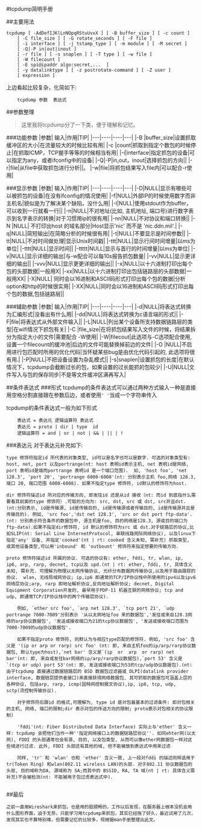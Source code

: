 #tcpdump简明手册

##主要用法
```
tcpdump [ -AdDefIJKlLnNOpqRStuUvxX ] [ -B buffer_size ] [ -c count ]
	[ -C file_size ] [ -G rotate_seconds ] [ -F file ]
	[ -i interface ] [ -j tstamp_type ] [ -m module ] [ -M secret ]
	[ -Q|-P in|out|inout ]
	[ -r file ] [ -s snaplen ] [ -T type ] [ -w file ]
	[ -W filecount ]
	[ -E spi@ipaddr algo:secret,...  ]
	[ -y datalinktype ] [ -z postrotate-command ] [ -Z user ]
	[ expression ]
```
上边看起比较复杂，化简如下:

```
	tcpdump 参数  表达式
```
##参数整理
> 这里我将tcpdump分了一下类，便于理解和记忆。

###功能参数
|参数| 输入|作用|TIP|
|---|----|----|---|
|-B |buffer_size|设置抓取缓冲区的大小|在流量较大的时候比较有用|
|-c |count|抓取到指定个数包的时候停止|在抓取ICMP，TCP握手等等的时候相当有用|
|-i|interface|指定抓包的设备|可以指定为any，或者ifconfig中的设备|
|-Q\|-P|in,out，inout|选择抓包的方向||
|-r|file|从file中获取抓包进行分析||。
|-w|file|将抓包结果写入file内|可以配合-r使用|

###显示参数
|参数| 输入|作用|TIP|
|---|----|----|---|
|-D|NULL|显示有哪些可以被抓包的设备|在没有ifconfig的情况使用|
|-f|NULL|外部IP的时候使用数字而非主机名|貌似是为了解决某个缺陷，没什么用|
|-l|NULL|使用stdout作为buffer，可以收到一行就看一行||
|-n|NULL|不对地址(比如, 主机地址, 端口号)进行数字表示到名字表示的转换|对于习惯用ip的很有用|
|-nn|NULL|不对协议和端口转换||
|-N	|NULL|	不打印出host 的域名部分|Host显示'nic' 而不是 'nic.ddn.mil'.|
|-q|NULL|简短输出|在简略分析的时候很有用|
|-t|NULL|不要显示是时间参数||
|-tt|NULL|不对时间做处理|显示Unix时间戳|
|-ttt|NULL|显示行间时间增量|以ms为单位|
|-tttt|NULL|显示时间||
|-ttttt|NULL|显示与首行的时间增量|以ms为单位|
|-v|NULL|显示详细的输出|与-w配合可以每10s报告抓包数量|
|-vv|NULL|显示更详细的输出||
|-vvv|NULL|显示更更详细的输出||
|-x|NULL|以十六进制打印出每个包的头部数据|一般用X|
|-xx|NULL|以十六进制打印出包括链路层的头部数据|一般用XX|
|-X|NULL| 同时会以16进制和ASCII码形式打印出每个包的数据|分析option和http的时候很实用|
|-XX|NULL|同时会以16进制和ASCII码形式打印出每个包的数据,包括链路层||

###辅助参数
|参数| 输入|作用|TIP|
|---|----|----|---|
|-d|NULL|将表达式转换为汇编形式|没看出有什么用|
|-dd|NULL|将表达式转换为c语言端的形式||
|-F|file|将表达式从外部文件输入||
|-L|NULL|列出某个设备所支持数据链路层的类型|在wifi情况下抓包有关|
|-C |file_size|在将抓包结果写入文件的时候，将结果拆分为指定大小的文件|需要配合 -W使用|
|-W|filecout|此选项与-C选项配合使用, 设置一个filecount的缓冲池|后边的文件可能替换掉前边的文件|
|-O	|NULL|不启用进行包匹配时所用的优化代码|当怀疑某些bug是由优化代码引起的, 此选项将很有用.|
|-P|NULL|不把设备设置为杂乱模式||
|-s|snaplen|设置抓包的长度|在默认情况下，tcpdump会截断过长的包，如果设置的过长能抓的包较少|
|-U|NULL|文件写入与包的保存同步|不是等文件缓冲区满再写入|




##条件表达式
###形式
tcpdump的条件表达式可以通过两种方式输入一种是直接用空格分割直接跟在参数后边，或者使用`' '`当成一个字符串传入

tcpdump的条件表达式一般为如下形式

```
	表达式 = 表达元 逻辑运算符 表达式
	表达元 = proto | dir | type  id
	逻辑运算符 = and | or | not | && | || | ! 
```

###表达元
对于表达元补充如下:

```
type 修饰符指定id 所代表的对象类型, id可以是名字也可以是数字. 可选的对象类型有: host, net, port 以及portrange(nt: host 表明id表示主机, net 表明id是网络, port 表明id是端而portrange 表明id 是一个端口范围).  如, 'host foo', 'net 128.3', 'port 20', 'portrange 6000-6008'(nt: 分别表示主机 foo,网络 128.3, 端口 20, 端口范围 6000-6008). 如果不指定type 修饰符, id默认的修饰符为host.

dir 修饰符描述id 所对应的传输方向, 即发往id 还是从id 接收（nt: 而id 到底指什么需要看其前面的type 修饰符）.可取的方向为: src, dst, src 或 dst, src并且dst.(nt:分别表示, id是传输源, id是传输目的, id是传输源或者传输目的, id是传输源并且是传输目的). 例如, 'src foo','dst net 128.3', 'src or dst port ftp-data'.(nt: 分别表示符合条件的数据包中, 源主机是foo, 目的网络是128.3, 源或目的端口为 ftp-data).如果不指定dir修饰符, id 默认的修饰符为src 或 dst.对于链路层的协议,比如SLIP(nt: Serial Line InternetProtocol, 串联线路网际网络协议), 以及linux下指定'any' 设备, 并指定'cooked'(nt | rt: cooked 含义未知, 需补充) 抓取类型, 或其他设备类型,可以用'inbound' 和 'outbount' 修饰符来指定想要的传输方向.

proto 修饰符描述id 所属的协议. 可选的协议有: ether, fddi, tr, wlan, ip, ip6, arp, rarp, decnet, tcp以及 upd.(nt | rt: ether, fddi, tr, 具体含义未知, 需补充. 可理解为物理以太网传输协议, 光纤分布数据网传输协议,以及用于路由跟踪的协议.  wlan, 无线局域网协议; ip,ip6 即通常的TCP/IP协议栈中所使用的ipv4以及ipv6网络层协议;arp, rarp 即地址解析协议,反向地址解析协议; decnet, Digital Equipment Corporation开发的, 最早用于PDP-11 机器互联的网络协议; tcp and udp, 即通常TCP/IP协议栈中的两个传输层协议).

    例如, `ether src foo', `arp net 128.3', `tcp port 21', `udp portrange 7000-7009'分别表示 '从以太网地址foo 来的数据包','发往或来自128.3网络的arp协议数据包', '发送或接收端口为21的tcp协议数据包', '发送或接收端口范围为7000-7009的udp协议数据包'.

    如果不指定proto 修饰符, 则默认为与相应type匹配的修饰符. 例如, 'src foo' 含义是 '(ip or arp or rarp) src foo' (nt: 即, 来自主机foo的ip/arp/rarp协议数据包, 默认type为host),`net bar' 含义是`(ip  or  arp  or rarp) net bar'(nt: 即, 来自或发往bar网络的ip/arp/rarp协议数据包),`port 53' 含义是 `(tcp or udp) port 53'(nt: 即, 发送或接收端口为53的tcp/udp协议数据包).(nt: 由于tcpdump 直接通过数据链路层的 BSD 数据包过滤器或 DLPI(datalink provider interface, 数据链层提供者接口)来直接获得网络数据包, 其可抓取的数据包可涵盖上层的各种协议, 包括arp, rarp, icmp(因特网控制报文协议),ip, ip6, tcp, udp, sctp(流控制传输协议).

    对于修饰符后跟id 的格式,可理解为, type id 是对包最基本的过滤条件: 即对包相关的主机, 网络, 端口的限制;dir 表示对包的传送方向的限制; proto表示对包相关的协议限制)

    'fddi'(nt: Fiber Distributed Data Interface) 实际上与'ether' 含义一样: tcpdump 会把他们当作一种''指定网络接口上的数据链路层协议''. 如同ehter网(以太网), FDDI 的头部通常也会有源, 目的, 以及包类型, 从而可以像ether网数据包一样对这些域进行过滤. 此外, FDDI 头部还有其他的域, 但不能被放到表达式中用来过滤

    同样, 'tr' 和 'wlan' 也和 'ether' 含义一致, 上一段对fddi 的描述同样适用于tr(Token Ring) 和wlan(802.11 wireless LAN)的头部. 对于802.11 协议数据包的头部, 目的域称为DA, 源域称为 SA;而其中的 BSSID, RA, TA 域(nt | rt: 具体含义需补充)不会被检测(nt: 不能被用于包过虑表达式中).
    
```
##最后

	之前一直用Wireshark来抓包，也是用的挺顺畅的，工作以后发现，在服务器上根本没机会用什么图形界面，迫于无奈，只能学习用tcpdump来抓包，其实已经拖了好久，最近试用了几次，发现其实也不算特别难，但需要记忆的比较多，现根据man手册整理出此文。